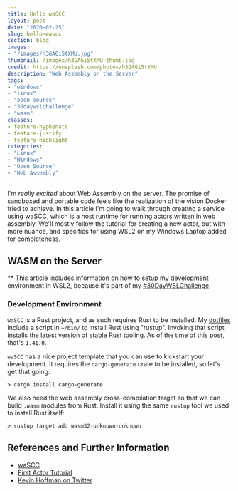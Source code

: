```yaml
---
title: Hello waSCC
layout: post
date: "2020-02-25"
slug: hello-wascc
section: blog
images: 
- "/images/h3GAGi5tXMU.jpg"
thumbnail: /images/h3GAGi5tXMU-thumb.jpg
credit: https://unsplash.com/photos/h3GAGi5tXMU
description: "Web Assembly on the Server"
tags:
- "windows"
- "linux"
- "open source"
- "30daywslchallenge"
- "wasm"
classes:
- feature-hyphenate
- feature-justify
- feature-highlight
categories:
- "Linux"
- "Windows"
- "Open Source"
- "Web Assembly"
---
```





I'm *really excited* about Web Assembly on the server. The promise of sandboxed and portable code feels like the realization of the vision Docker tried to achieve. In this article I'm going to walk through creating a service using [waSCC](https://wascc.dev/), which is a host runtime for running actors written in web assembly. We'll mostly follow the tutorial for creating a new actor, but with more nuance, and specifics for using WSL2 on my Windows Laptop added for completeness.

<!-- more -->

## WASM on the Server

** This article includes information on how to setup my development environment in WSL2, because it's part of my [#30DayWSLChallenge](/windows-for-open-source-development).

### Development Environment

`waSCC` is a Rust project, and as such requires Rust to be installed. My [dotfiles](https://github.com/bketelsen/dotfiles/blob/master/bin/setup/executable_rust.sh) include a script in `~/bin/` to install Rust using "rustup". Invoking that script installs the latest version of stable Rust tooling. As of the time of this post, that's `1.41.0`.

`waSCC` has a nice project template that you can use to kickstart your development. It requires the `cargo-generate` crate to be installed, so let's get that going:

```
> cargo install cargo-generate
```

We also need the web assembly cross-compilation target so that we can build `.wasm` modules from Rust. Install it using the same `rustup` tool we used to install Rust itself:

```
> rustup target add wasm32-unknown-unknown
```


## References and Further Information

* [waSCC](https://wascc.dev)
* [First Actor Tutorial](https://wascc.dev/tutorials/first-actor/)
* [Kevin Hoffman on Twitter](https://twitter.com/kevinhoffman)

